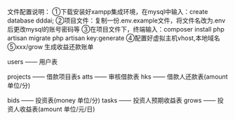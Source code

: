 文件配置说明：
①下载安装好xampp集成环境，在mysql中输入：create database dddai;
②项目文件：复制一份.env.example文件，将文件名改为.env 后更改mysql的账号密码等
③在项目文件下，终端输入：composer install
php artisan migrate 
php artisan key:generate
④配置好虚拟主机vhost,本地域名
⑤xxx/grow 生成收益还款账单

users —— 用户表

projects —— 借款项目表s
atts —— 审核借款表
hks —— 借款人还款表(amount 单位/分)

bids —— 投资表(money 单位/分)
tasks —— 投资人预期收益表
grows —— 投资人收益表(amount 单位/元/日)
